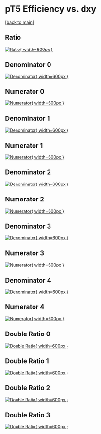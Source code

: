 # pT5 Efficiency vs. dxy

[[back to main](./)]



## Ratio

[![Ratio](../mtv/var/pT5_vtr_11_1_eff_dxy.png){ width=600px }](../mtv/var/pT5_vtr_11_1_eff_dxy.pdf)

## Denominator 0

[![Denominator](../mtv/den/pT5_vtr_11_1_eff_dxy_den0.png){ width=600px }](../mtv/den/pT5_vtr_11_1_eff_dxy_den0.pdf)

## Numerator 0

[![Numerator](../mtv/num/pT5_vtr_11_1_eff_dxy_num0.png){ width=600px }](../mtv/num/pT5_vtr_11_1_eff_dxy_num0.pdf)

## Denominator 1

[![Denominator](../mtv/den/pT5_vtr_11_1_eff_dxy_den1.png){ width=600px }](../mtv/den/pT5_vtr_11_1_eff_dxy_den1.pdf)

## Numerator 1

[![Numerator](../mtv/num/pT5_vtr_11_1_eff_dxy_num1.png){ width=600px }](../mtv/num/pT5_vtr_11_1_eff_dxy_num1.pdf)

## Denominator 2

[![Denominator](../mtv/den/pT5_vtr_11_1_eff_dxy_den2.png){ width=600px }](../mtv/den/pT5_vtr_11_1_eff_dxy_den2.pdf)

## Numerator 2

[![Numerator](../mtv/num/pT5_vtr_11_1_eff_dxy_num2.png){ width=600px }](../mtv/num/pT5_vtr_11_1_eff_dxy_num2.pdf)

## Denominator 3

[![Denominator](../mtv/den/pT5_vtr_11_1_eff_dxy_den3.png){ width=600px }](../mtv/den/pT5_vtr_11_1_eff_dxy_den3.pdf)

## Numerator 3

[![Numerator](../mtv/num/pT5_vtr_11_1_eff_dxy_num3.png){ width=600px }](../mtv/num/pT5_vtr_11_1_eff_dxy_num3.pdf)

## Denominator 4

[![Denominator](../mtv/den/pT5_vtr_11_1_eff_dxy_den4.png){ width=600px }](../mtv/den/pT5_vtr_11_1_eff_dxy_den4.pdf)

## Numerator 4

[![Numerator](../mtv/num/pT5_vtr_11_1_eff_dxy_num4.png){ width=600px }](../mtv/num/pT5_vtr_11_1_eff_dxy_num4.pdf)

## Double Ratio 0

[![Double Ratio](../mtv/ratio/pT5_vtr_11_1_eff_dxy_ratio0.png){ width=600px }](../mtv/ratio/pT5_vtr_11_1_eff_dxy_ratio0.pdf)

## Double Ratio 1

[![Double Ratio](../mtv/ratio/pT5_vtr_11_1_eff_dxy_ratio1.png){ width=600px }](../mtv/ratio/pT5_vtr_11_1_eff_dxy_ratio1.pdf)

## Double Ratio 2

[![Double Ratio](../mtv/ratio/pT5_vtr_11_1_eff_dxy_ratio2.png){ width=600px }](../mtv/ratio/pT5_vtr_11_1_eff_dxy_ratio2.pdf)

## Double Ratio 3

[![Double Ratio](../mtv/ratio/pT5_vtr_11_1_eff_dxy_ratio3.png){ width=600px }](../mtv/ratio/pT5_vtr_11_1_eff_dxy_ratio3.pdf)

